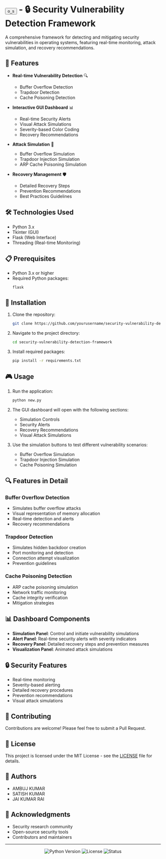 # <BUTTON>o_s</BUTTON> - 🔒 Security Vulnerability Detection Framework

A comprehensive framework for detecting and mitigating security vulnerabilities in operating systems, featuring real-time monitoring, attack simulation, and recovery recommendations.

## 🚀 Features

- **Real-time Vulnerability Detection** 🔍
  - Buffer Overflow Detection
  - Trapdoor Detection
  - Cache Poisoning Detection

- **Interactive GUI Dashboard** 📊
  - Real-time Security Alerts
  - Visual Attack Simulations
  - Severity-based Color Coding
  - Recovery Recommendations

- **Attack Simulation** 🎯
  - Buffer Overflow Simulation
  - Trapdoor Injection Simulation
  - ARP Cache Poisoning Simulation

- **Recovery Management** 🛡️
  - Detailed Recovery Steps
  - Prevention Recommendations
  - Best Practices Guidelines

## 🛠️ Technologies Used

- Python 3.x
- Tkinter (GUI)
- Flask (Web Interface)
- Threading (Real-time Monitoring)

## 📋 Prerequisites

- Python 3.x or higher
- Required Python packages:
  ```
  flask
  ```

## 🔧 Installation

1. Clone the repository:
   ```bash
   git clone https://github.com/yourusername/security-vulnerability-detection-framework.git
   ```

2. Navigate to the project directory:
   ```bash
   cd security-vulnerability-detection-framework
   ```

3. Install required packages:
   ```bash
   pip install -r requirements.txt
   ```

## 🎮 Usage

1. Run the application:
   ```bash
   python new.py
   ```

2. The GUI dashboard will open with the following sections:
   - Simulation Controls
   - Security Alerts
   - Recovery Recommendations
   - Visual Attack Simulations

3. Use the simulation buttons to test different vulnerability scenarios:
   - Buffer Overflow Simulation
   - Trapdoor Injection Simulation
   - Cache Poisoning Simulation

## 🔍 Features in Detail

### Buffer Overflow Detection
- Simulates buffer overflow attacks
- Visual representation of memory allocation
- Real-time detection and alerts
- Recovery recommendations

### Trapdoor Detection
- Simulates hidden backdoor creation
- Port monitoring and detection
- Connection attempt visualization
- Prevention guidelines

### Cache Poisoning Detection
- ARP cache poisoning simulation
- Network traffic monitoring
- Cache integrity verification
- Mitigation strategies

## 📊 Dashboard Components

- **Simulation Panel**: Control and initiate vulnerability simulations
- **Alert Panel**: Real-time security alerts with severity indicators
- **Recovery Panel**: Detailed recovery steps and prevention measures
- **Visualization Panel**: Animated attack simulations

## 🔒 Security Features

- Real-time monitoring
- Severity-based alerting
- Detailed recovery procedures
- Prevention recommendations
- Visual attack simulations

## 🤝 Contributing

Contributions are welcome! Please feel free to submit a Pull Request.

## 📝 License

This project is licensed under the MIT License - see the [LICENSE](LICENSE) file for details.

## 👥 Authors

- AMBUJ KUMAR
- SATISH KUMAR
- JAI KUMAR RAI

## 🙏 Acknowledgments

- Security research community
- Open-source security tools
- Contributors and maintainers

---

<p align="center">
  <img src="https://img.shields.io/badge/python-3.x-blue.svg" alt="Python Version">
  <img src="https://img.shields.io/badge/license-MIT-green.svg" alt="License">
  <img src="https://img.shields.io/badge/status-active-success.svg" alt="Status">
</p>

